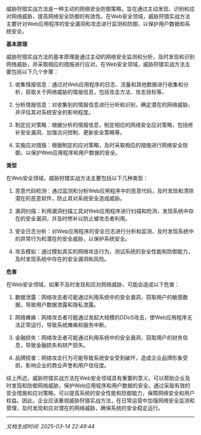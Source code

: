 威胁狩猎实战方法是一种主动的网络安全防御策略，旨在通过主动发现、识别和应对网络威胁，提高网络安全防御的有效性。在Web安全领域，威胁狩猎实战方法主要针对Web应用程序的安全漏洞和攻击进行监测和防御，以保护用户数据和系统安全。

**基本原理**

威胁狩猎实战方法的基本原理是通过主动的网络安全监测和分析，及时发现和识别网络威胁，并采取相应的措施进行应对。在Web安全领域，威胁狩猎实战方法主要包括以下几个步骤：

1. 收集情报信息：通过对Web应用程序的日志、流量和其他数据进行收集和分析，获取关于网络威胁的情报信息，包括攻击方法、攻击目标等。

2. 分析情报信息：对收集到的情报信息进行分析和识别，确定潜在的网络威胁，并评估其对系统安全的影响程度。

3. 制定应对策略：根据分析的情报信息，制定相应的网络安全应对策略，包括修补安全漏洞、加强访问控制、更新安全策略等。

4. 实施应对措施：根据制定的应对策略，及时采取相应的措施进行网络安全防御，以保护Web应用程序和用户数据的安全。

**类型**

在Web安全领域，威胁狩猎实战方法主要包括以下几种类型：

1. 恶意代码检测：通过监测和分析Web应用程序中的恶意代码，及时发现和清除潜在的恶意软件，防止其对系统安全造成威胁。

2. 漏洞扫描：利用漏洞扫描工具对Web应用程序进行扫描和检测，发现系统中存在的安全漏洞，并及时修补以防止被攻击者利用。

3. 安全日志分析：对Web应用程序的安全日志进行分析和监测，及时发现系统中的异常行为和潜在的安全威胁，以保护系统安全。

4. 攻击模拟：通过模拟真实的网络攻击行为，测试系统的安全性能和防御能力，及时发现系统中存在的安全漏洞和风险。

**危害**

在Web安全领域，如果不及时发现和应对网络威胁，可能会造成以下危害：

1. 数据泄露：网络攻击者可能通过利用系统中的安全漏洞，窃取用户的敏感数据，导致用户数据泄露和隐私泄露。

2. 网络瘫痪：网络攻击者可能通过发起大规模的DDoS攻击，使Web应用程序无法正常运行，导致系统瘫痪和服务中断。

3. 金融损失：网络攻击者可能通过利用系统中的安全漏洞，窃取用户的财务信息，导致金融损失和财产损失。

4. 品牌损害：网络攻击行为可能导致系统安全受到破坏，造成企业品牌形象受损，影响企业的商业声誉和用户信任度。

综上所述，威胁狩猎实战方法在Web安全领域具有重要的意义，可以帮助企业及时发现和防御网络威胁，保护Web应用程序和用户数据的安全。通过采取有效的安全措施和应对策略，可以提高系统的安全性能和防御能力，保障网络安全和用户权益。因此，企业应该重视威胁狩猎实战方法，在日常运营中加强网络安全监测和管理，及时发现和应对潜在的网络威胁，确保系统的安全稳定运行。

---

*文档生成时间: 2025-03-14 22:49:44*


